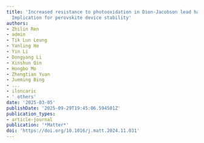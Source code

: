 ```yaml
---
title: 'Increased resistance to photooxidation in Dion-Jacobson lead halide perovskites:
  Implication for perovskite device stability'
authors:
- Zhilin Ren
- admin
- Tik Lun Leung
- Yanling He
- Yin Li
- Dongyang Li
- Xinshun Qin
- Hongbo Mo
- Zhengtian Yuan
- Jueming Bing
- ...
- iloncaric
- ' others'
date: '2025-03-05'
publishDate: '2025-09-29T19:45:06.594501Z'
publication_types:
- article-journal
publication: '*Matter*'
doi: 'https://doi.org/10.1016/j.matt.2024.11.031'
---
```

